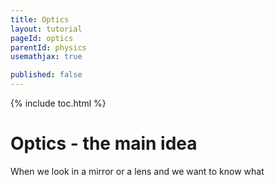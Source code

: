 ```yaml
---
title: Optics
layout: tutorial
pageId: optics
parentId: physics
usemathjax: true

published: false
---
```


{% include toc.html %}

# Optics - the main idea

When we look in a mirror or a lens and we want to know what

